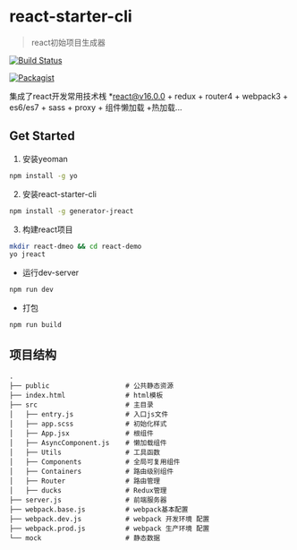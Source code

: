 # react-starter-cli
> react初始项目生成器

[![Build Status](https://travis-ci.org/Jasonzj/react-starter-cli.svg?branch=master)](https://travis-ci.org/Jasonzj/react-starter-cli)

[![Packagist](https://img.shields.io/packagist/l/doctrine/orm.svg)](https://github.com/Jasonzj/react-starter-cli/blob/master/LICENSE)


集成了react开发常用技术桟
*react@v16.0.0 + redux + router4 + webpack3 + es6/es7 + sass + proxy + 组件懒加载 +热加载...

## Get Started
1. 安装yeoman
```bash
npm install -g yo
```

2. 安装react-starter-cli
```bash
npm install -g generator-jreact
```

3. 构建react项目
```bash
mkdir react-dmeo && cd react-demo
yo jreact
```


- 运行dev-server
```bash
npm run dev
```

- 打包
```bash
npm run build
```

## 项目结构
```test
.
├── public                   # 公共静态资源
├── index.html               # html模板
├── src                      # 主目录
│   ├── entry.js             # 入口js文件 
│   ├── app.scss             # 初始化样式
│   ├── App.jsx              # 根组件
│   ├── AsyncComponent.js    # 懒加载组件
│   ├── Utils                # 工具函数
│   ├── Components           # 全局可复用组件
│   ├── Containers           # 路由级别组件
│   ├── Router               # 路由管理
│   ├── ducks                # Redux管理
├── server.js                # 前端服务器
├── webpack.base.js          # webpack基本配置
├── webpack.dev.js           # webpack 开发环境 配置
├── webpack.prod.js          # webpack 生产环境 配置
└── mock                     # 静态数据           
```